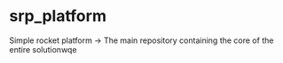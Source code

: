 # srp_platform
Simple rocket platform -> The main repository containing the core of the entire solutionwqe


